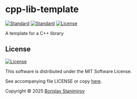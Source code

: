 # cpp-lib-template

[![Standard](https://img.shields.io/badge/C%2B%2B-23-blue.svg)](https://en.wikipedia.org/wiki/C%2B%2B23) [![Standard](https://img.shields.io/badge/C-11-purple.svg)](https://en.wikipedia.org/wiki/C11) [![License](https://img.shields.io/badge/license-MIT-blue.svg)](https://opensource.org/licenses/MIT)

A template for a C++ library

## License

[![License](https://img.shields.io/badge/license-MIT-blue.svg)](https://opensource.org/licenses/MIT)

This software is distributed under the MIT Software License.

See accompanying file LICENSE or copy [here](https://opensource.org/licenses/MIT).

Copyright &copy; 2025 [Borislav Stanimirov](http://github.com/iboB)
